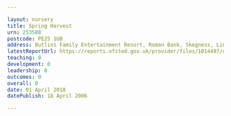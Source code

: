 ```yaml
---

layout: nursery
title: Spring Harvest
urn: 253588
postcode: PE25 1UB
address: Butlins Family Entertainment Resort, Roman Bank, Skegness, Lincolnshire, PE25 1UB
latestReportUrl: https://reports.ofsted.gov.uk/provider/files/1014497/urn/253588.pdf
teaching: 0
development: 0
leadership: 0
outcomes: 0
overall: 0
date: 01 April 2018 
datePublish: 18 April 2006

---
```

